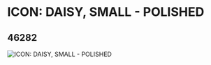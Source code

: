 # ICON: DAISY, SMALL - POLISHED
## 46282
![ICON: DAISY, SMALL - POLISHED](https://lc-www-live-s.legocdn.com/media/bricks/5/2/4200397.jpg)